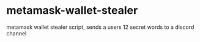 # metamask-wallet-stealer
metamask wallet stealer script, sends a users 12 secret words to a discord channel
